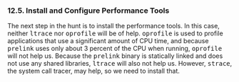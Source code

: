 ### 12.5\. Install and Configure Performance Tools

The next step in the <a name="iddle2718"></a><a name="iddle2719"></a><a name="iddle2720"></a><a name="iddle2721"></a>hunt is to install the performance tools. In this case, neither <tt>ltrace</tt> nor <tt>oprofile</tt> will be of help. <tt>oprofile</tt> is used to profile applications that use a significant amount of CPU time, and because <tt>prelink</tt> uses only about 3 percent of the CPU when running, <tt>oprofile</tt> will not help us. Because the <tt>prelink</tt> binary is statically linked and does not use any shared libraries, <tt>ltrace</tt> will also not help us. However, <tt>strace</tt>, the system <a name="iddle2722"></a><a name="iddle2723"></a>call tracer, may help, so we need to install that.